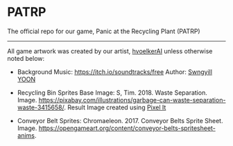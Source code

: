 # PATRP
The official repo for our game, Panic at the Recycling Plant (PATRP)
_________
All game artwork was created by our artist, [hvoelkerAI](https://github.com/hvoelkerAI) unless otherwise noted below:

- Background Music: https://itch.io/soundtracks/free
  Author: [Swngyill YOON](https://yyyn0889.itch.io/swngyills-retro-music-pack-vol-001)

- Recycling Bin Sprites Base Image:
  S, Tim. 2018. Waste Separation. Image. https://pixabay.com/illustrations/garbage-can-waste-separation-waste-3415658/.
  Result Image created using [Pixel It](https://giventofly.github.io/pixelit/)

- Conveyor Belt Sprites:
  Chromaeleon. 2017. Conveyor Belts Sprite Sheet. Image. https://opengameart.org/content/conveyor-belts-spritesheet-anims.
